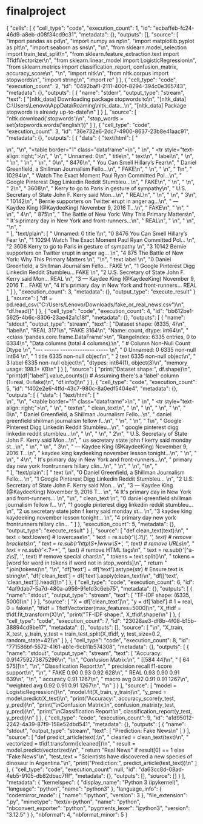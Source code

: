# finalproject
{
 "cells": [
  {
   "cell_type": "code",
   "execution_count": 1,
   "id": "ecbaffeb-fc24-46d9-a8eb-d08f34cd9c31",
   "metadata": {},
   "outputs": [],
   "source": [
    "import pandas as pd\n",
    "import numpy as np\n",
    "import matplotlib.pyplot as plt\n",
    "import seaborn as sns\n",
    "\n",
    "from sklearn.model_selection import train_test_split\n",
    "from sklearn.feature_extraction.text import TfidfVectorizer\n",
    "from sklearn.linear_model import LogisticRegression\n",
    "from sklearn.metrics import classification_report, confusion_matrix, accuracy_score\n",
    "\n",
    "import nltk\n",
    "from nltk.corpus import stopwords\n",
    "import string\n",
    "import re"
   ]
  },
  {
   "cell_type": "code",
   "execution_count": 2,
   "id": "0492baf1-2111-400f-8294-394c0e365743",
   "metadata": {},
   "outputs": [
    {
     "name": "stderr",
     "output_type": "stream",
     "text": [
      "[nltk_data] Downloading package stopwords to\n",
      "[nltk_data]     C:\\Users\\Lenovo\\AppData\\Roaming\\nltk_data...\n",
      "[nltk_data]   Package stopwords is already up-to-date!\n"
     ]
    }
   ],
   "source": [
    "nltk.download('stopwords')\n",
    "stop_words = set(stopwords.words('english'))"
   ]
  },
  {
   "cell_type": "code",
   "execution_count": 3,
   "id": "36e732e6-2dc7-4900-8637-23b8e41aac91",
   "metadata": {},
   "outputs": [
    {
     "data": {
      "text/html": [
       "<div>\n",
       "<style scoped>\n",
       "    .dataframe tbody tr th:only-of-type {\n",
       "        vertical-align: middle;\n",
       "    }\n",
       "\n",
       "    .dataframe tbody tr th {\n",
       "        vertical-align: top;\n",
       "    }\n",
       "\n",
       "    .dataframe thead th {\n",
       "        text-align: right;\n",
       "    }\n",
       "</style>\n",
       "<table border=\"1\" class=\"dataframe\">\n",
       "  <thead>\n",
       "    <tr style=\"text-align: right;\">\n",
       "      <th></th>\n",
       "      <th>Unnamed: 0</th>\n",
       "      <th>title</th>\n",
       "      <th>text</th>\n",
       "      <th>label</th>\n",
       "    </tr>\n",
       "  </thead>\n",
       "  <tbody>\n",
       "    <tr>\n",
       "      <th>0</th>\n",
       "      <td>8476</td>\n",
       "      <td>You Can Smell Hillary’s Fear</td>\n",
       "      <td>Daniel Greenfield, a Shillman Journalism Fello...</td>\n",
       "      <td>FAKE</td>\n",
       "    </tr>\n",
       "    <tr>\n",
       "      <th>1</th>\n",
       "      <td>10294</td>\n",
       "      <td>Watch The Exact Moment Paul Ryan Committed Pol...</td>\n",
       "      <td>Google Pinterest Digg Linkedin Reddit Stumbleu...</td>\n",
       "      <td>FAKE</td>\n",
       "    </tr>\n",
       "    <tr>\n",
       "      <th>2</th>\n",
       "      <td>3608</td>\n",
       "      <td>Kerry to go to Paris in gesture of sympathy</td>\n",
       "      <td>U.S. Secretary of State John F. Kerry said Mon...</td>\n",
       "      <td>REAL</td>\n",
       "    </tr>\n",
       "    <tr>\n",
       "      <th>3</th>\n",
       "      <td>10142</td>\n",
       "      <td>Bernie supporters on Twitter erupt in anger ag...</td>\n",
       "      <td>— Kaydee King (@KaydeeKing) November 9, 2016 T...</td>\n",
       "      <td>FAKE</td>\n",
       "    </tr>\n",
       "    <tr>\n",
       "      <th>4</th>\n",
       "      <td>875</td>\n",
       "      <td>The Battle of New York: Why This Primary Matters</td>\n",
       "      <td>It's primary day in New York and front-runners...</td>\n",
       "      <td>REAL</td>\n",
       "    </tr>\n",
       "  </tbody>\n",
       "</table>\n",
       "</div>"
      ],
      "text/plain": [
       "   Unnamed: 0                                              title  \\\n",
       "0        8476                       You Can Smell Hillary’s Fear   \n",
       "1       10294  Watch The Exact Moment Paul Ryan Committed Pol...   \n",
       "2        3608        Kerry to go to Paris in gesture of sympathy   \n",
       "3       10142  Bernie supporters on Twitter erupt in anger ag...   \n",
       "4         875   The Battle of New York: Why This Primary Matters   \n",
       "\n",
       "                                                text label  \n",
       "0  Daniel Greenfield, a Shillman Journalism Fello...  FAKE  \n",
       "1  Google Pinterest Digg Linkedin Reddit Stumbleu...  FAKE  \n",
       "2  U.S. Secretary of State John F. Kerry said Mon...  REAL  \n",
       "3  — Kaydee King (@KaydeeKing) November 9, 2016 T...  FAKE  \n",
       "4  It's primary day in New York and front-runners...  REAL  "
      ]
     },
     "execution_count": 3,
     "metadata": {},
     "output_type": "execute_result"
    }
   ],
   "source": [
    "df = pd.read_csv(\"C:/Users/Lenovo/Downloads/fake_or_real_news.csv\")\n",
    "df.head()"
   ]
  },
  {
   "cell_type": "code",
   "execution_count": 4,
   "id": "bb612be1-5625-4b6c-8306-23ae42a1c18f",
   "metadata": {},
   "outputs": [
    {
     "name": "stdout",
     "output_type": "stream",
     "text": [
      "Dataset shape: (6335, 4)\n",
      "label\n",
      "REAL    3171\n",
      "FAKE    3164\n",
      "Name: count, dtype: int64\n",
      "<class 'pandas.core.frame.DataFrame'>\n",
      "RangeIndex: 6335 entries, 0 to 6334\n",
      "Data columns (total 4 columns):\n",
      " #   Column      Non-Null Count  Dtype \n",
      "---  ------      --------------  ----- \n",
      " 0   Unnamed: 0  6335 non-null   int64 \n",
      " 1   title       6335 non-null   object\n",
      " 2   text        6335 non-null   object\n",
      " 3   label       6335 non-null   object\n",
      "dtypes: int64(1), object(3)\n",
      "memory usage: 198.1+ KB\n"
     ]
    }
   ],
   "source": [
    "print(\"Dataset shape:\", df.shape)\n",
    "print(df[\"label\"].value_counts())  # Assuming there's a 'label' column (1=real, 0=fake)\n",
    "df.info()\n"
   ]
  },
  {
   "cell_type": "code",
   "execution_count": 5,
   "id": "f402e2e6-4ffd-43c7-980c-8a0edf5404e4",
   "metadata": {},
   "outputs": [
    {
     "data": {
      "text/html": [
       "<div>\n",
       "<style scoped>\n",
       "    .dataframe tbody tr th:only-of-type {\n",
       "        vertical-align: middle;\n",
       "    }\n",
       "\n",
       "    .dataframe tbody tr th {\n",
       "        vertical-align: top;\n",
       "    }\n",
       "\n",
       "    .dataframe thead th {\n",
       "        text-align: right;\n",
       "    }\n",
       "</style>\n",
       "<table border=\"1\" class=\"dataframe\">\n",
       "  <thead>\n",
       "    <tr style=\"text-align: right;\">\n",
       "      <th></th>\n",
       "      <th>text</th>\n",
       "      <th>clean_text</th>\n",
       "    </tr>\n",
       "  </thead>\n",
       "  <tbody>\n",
       "    <tr>\n",
       "      <th>0</th>\n",
       "      <td>Daniel Greenfield, a Shillman Journalism Fello...</td>\n",
       "      <td>daniel greenfield shillman journalism fellow f...</td>\n",
       "    </tr>\n",
       "    <tr>\n",
       "      <th>1</th>\n",
       "      <td>Google Pinterest Digg Linkedin Reddit Stumbleu...</td>\n",
       "      <td>google pinterest digg linkedin reddit stumbleu...</td>\n",
       "    </tr>\n",
       "    <tr>\n",
       "      <th>2</th>\n",
       "      <td>U.S. Secretary of State John F. Kerry said Mon...</td>\n",
       "      <td>us secretary state john f kerry said monday st...</td>\n",
       "    </tr>\n",
       "    <tr>\n",
       "      <th>3</th>\n",
       "      <td>— Kaydee King (@KaydeeKing) November 9, 2016 T...</td>\n",
       "      <td>kaydee king kaydeeking november lesson tonight...</td>\n",
       "    </tr>\n",
       "    <tr>\n",
       "      <th>4</th>\n",
       "      <td>It's primary day in New York and front-runners...</td>\n",
       "      <td>primary day new york frontrunners hillary clin...</td>\n",
       "    </tr>\n",
       "  </tbody>\n",
       "</table>\n",
       "</div>"
      ],
      "text/plain": [
       "                                                text  \\\n",
       "0  Daniel Greenfield, a Shillman Journalism Fello...   \n",
       "1  Google Pinterest Digg Linkedin Reddit Stumbleu...   \n",
       "2  U.S. Secretary of State John F. Kerry said Mon...   \n",
       "3  — Kaydee King (@KaydeeKing) November 9, 2016 T...   \n",
       "4  It's primary day in New York and front-runners...   \n",
       "\n",
       "                                          clean_text  \n",
       "0  daniel greenfield shillman journalism fellow f...  \n",
       "1  google pinterest digg linkedin reddit stumbleu...  \n",
       "2  us secretary state john f kerry said monday st...  \n",
       "3  kaydee king kaydeeking november lesson tonight...  \n",
       "4  primary day new york frontrunners hillary clin...  "
      ]
     },
     "execution_count": 5,
     "metadata": {},
     "output_type": "execute_result"
    }
   ],
   "source": [
    "def clean_text(text):\n",
    "    text = text.lower()                            # lowercase\n",
    "    text = re.sub(r'\\[.*?\\]', '', text)            # remove brackets\n",
    "    text = re.sub(r'http\\S+|www\\S+', '', text)     # remove URLs\n",
    "    text = re.sub(r'<.*?>+', '', text)             # remove HTML tags\n",
    "    text = re.sub(r'[^a-z\\s]', '', text)           # remove special chars\n",
    "    tokens = text.split()\n",
    "    tokens = [word for word in tokens if word not in stop_words]\n",
    "    return \" \".join(tokens)\n",
    "\n",
    "df['text'] = df['text'].astype(str)  # Ensure text is string\n",
    "df['clean_text'] = df['text'].apply(clean_text)\n",
    "df[['text', 'clean_text']].head()\n"
   ]
  },
  {
   "cell_type": "code",
   "execution_count": 6,
   "id": "4af9dab7-5a7d-480a-a956-91efd3c6eb75",
   "metadata": {},
   "outputs": [
    {
     "name": "stdout",
     "output_type": "stream",
     "text": [
      "TF-IDF shape: (6335, 5000)\n"
     ]
    }
   ],
   "source": [
    "X = df['clean_text']\n",
    "y = df['label']  # 1 = real, 0 = fake\n",
    "tfidf = TfidfVectorizer(max_features=5000)\n",
    "X_tfidf = tfidf.fit_transform(X)\n",
    "print(\"TF-IDF shape:\", X_tfidf.shape)\n"
   ]
  },
  {
   "cell_type": "code",
   "execution_count": 7,
   "id": "23028ae3-df8b-4f08-b15b-38894cd9be17",
   "metadata": {},
   "outputs": [],
   "source": [
    "\n",
    "X_train, X_test, y_train, y_test = train_test_split(X_tfidf, y, test_size=0.2, random_state=42)\n"
   ]
  },
  {
   "cell_type": "code",
   "execution_count": 8,
   "id": "771586bf-5572-4161-ab1e-9cb11b574308",
   "metadata": {},
   "outputs": [
    {
     "name": "stdout",
     "output_type": "stream",
     "text": [
      "Accuracy: 0.914759273875296\n",
      "\n",
      "Confusion Matrix:\n",
      " [[584  44]\n",
      " [ 64 575]]\n",
      "\n",
      "Classification Report:\n",
      "               precision    recall  f1-score   support\n",
      "\n",
      "        FAKE       0.90      0.93      0.92       628\n",
      "        REAL       0.93      0.90      0.91       639\n",
      "\n",
      "    accuracy                           0.91      1267\n",
      "   macro avg       0.92      0.91      0.91      1267\n",
      "weighted avg       0.92      0.91      0.91      1267\n",
      "\n"
     ]
    }
   ],
   "source": [
    "model = LogisticRegression()\n",
    "model.fit(X_train, y_train)\n",
    "y_pred = model.predict(X_test)\n",
    "print(\"Accuracy:\", accuracy_score(y_test, y_pred))\n",
    "print(\"\\nConfusion Matrix:\\n\", confusion_matrix(y_test, y_pred))\n",
    "print(\"\\nClassification Report:\\n\", classification_report(y_test, y_pred))\n"
   ]
  },
  {
   "cell_type": "code",
   "execution_count": 9,
   "id": "a1d95012-2242-4a39-87f9-158e52dbd541",
   "metadata": {},
   "outputs": [
    {
     "name": "stdout",
     "output_type": "stream",
     "text": [
      "Prediction: Fake News\n"
     ]
    }
   ],
   "source": [
    "def predict_article(text):\n",
    "    cleaned = clean_text(text)\n",
    "    vectorized = tfidf.transform([cleaned])\n",
    "    result = model.predict(vectorized)\n",
    "    return \"Real News\" if result[0] == 1 else \"Fake News\"\n",
    "test_text = \"Scientists have discovered a new species of dinosaur in Argentina.\"\n",
    "print(\"Prediction:\", predict_article(test_text))\n"
   ]
  },
  {
   "cell_type": "code",
   "execution_count": null,
   "id": "da63cc8d-08ad-4eb5-9105-db82dbac7fff",
   "metadata": {},
   "outputs": [],
   "source": []
  }
 ],
 "metadata": {
  "kernelspec": {
   "display_name": "Python 3 (ipykernel)",
   "language": "python",
   "name": "python3"
  },
  "language_info": {
   "codemirror_mode": {
    "name": "ipython",
    "version": 3
   },
   "file_extension": ".py",
   "mimetype": "text/x-python",
   "name": "python",
   "nbconvert_exporter": "python",
   "pygments_lexer": "ipython3",
   "version": "3.12.5"
  }
 },
 "nbformat": 4,
 "nbformat_minor": 5
}
